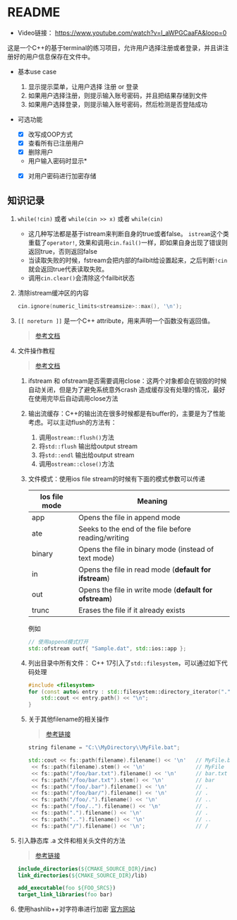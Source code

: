 # README

* Video链接： https://www.youtube.com/watch?v=I_aWPGCaaFA&loop=0

这是一个C++的基于terminal的练习项目，允许用户选择注册或者登录，并且讲注册好的用户信息保存在文件中。

* 基本use case
    1. 显示提示菜单，让用户选择 注册 or 登录
    2. 如果用户选择注册，则提示输入账号密码，并且把结果存储到文件
    3. 如果用户选择登录，则提示输入账号密码，然后检测是否登陆成功


* 可选功能
    * [x] 改写成OOP方式
    * [x] 查看所有已注册用户
    * [x] 删除用户
    * 用户输入密码时显示*     
    * [x] 对用户密码进行加密存储
    

## 知识记录

1. `while(!cin)` 或者 `while(cin >> x)` 或者 `while(cin)`
    * 这几种写法都是基于istream来判断自身的true或者false。 `istream`这个类重载了`operator!`, 效果和调用`cin.fail()`一样，即如果自身出现了错误则返回true，否则返回false
    * 当读取失败的时候，fstream会把内部的failbit给设置起来，之后判断`!cin`就会返回true代表读取失败。
    * 调用`cin.clear()`会清除这个failbit状态

2. 清除istream缓冲区的内容
    ```cpp
    cin.ignore(numeric_limits<streamsize>::max(), '\n');
    ```
3. `[[ noreturn ]]` 是一个C++ attribute，用来声明一个函数没有返回值。
    > [参考文档](https://en.cppreference.com/w/cpp/language/attributes/noreturn)

4. 文件操作教程
    > [参考文档](https://www.learncpp.com/cpp-tutorial/basic-file-io/)
    1. ifstream 和 ofstream是否需要调用close：这两个对象都会在销毁的时候自动关闭，但是为了避免系统意外crash
       造成缓存没有处理的情况，最好在使用完毕后自动调用close方法
    2. 输出流缓存：C++的输出流在很多时候都是有buffer的，主要是为了性能考虑。可以主动flush的方法有：
        1. 调用`ostream::flush()`方法
        2. 将`std::flush` 输出给output stream
        3. 将`std::endl` 输出给output stream
        4. 调用`ostream::close()`方法
    3. 文件模式：使用ios file stream的时候有下面的模式参数可以传递
       
       | Ios file mode | Meaning |
       | ----- | ----- |
       | app | Opens the file in append mode |
       |  ate | Seeks to the end of the file before reading/writing |
       | binary | Opens the file in binary mode (instead of text mode) |
       | in | Opens the file in read mode (**default for ifstream**) | 
       | out | Opens the file in write mode (**default for ofstream**) |
       | trunc | Erases the file if it already exists |
    
        例如
        ```cpp
        // 使用append模式打开
        std::ofstream outf{ "Sample.dat", std::ios::app };
        ```
    4. 列出目录中所有文件： C++ 17引入了`std::filesystem`，可以通过如下代码处理 
        ```cpp
        #include <filesystem>
        for (const auto& entry : std::filesystem::directory_iterator(".")) {
            std::cout << entry.path() << "\n";
        }
        ```
    5. 关于其他filename的相关操作
        > [参考链接](https://stackoverflow.com/questions/8520560/get-a-file-name-from-a-path)
       ```cpp
       string filename = "C:\\MyDirectory\\MyFile.bat";

       std::cout << fs::path(filename).filename() << '\n'   // MyFile.bat
        << fs::path(filename).stem() << '\n'                // MyFile
        << fs::path("/foo/bar.txt").filename() << '\n'      // bar.txt
        << fs::path("/foo/bar.txt").stem() << '\n'          // bar
        << fs::path("/foo/.bar").filename() << '\n'         // .
        << fs::path("/foo/bar/").filename() << '\n'         // .
        << fs::path("/foo/.").filename() << '\n'            // ..
        << fs::path("/foo/..").filename() << '\n'           // .
        << fs::path(".").filename() << '\n'                 // .
        << fs::path("..").filename() << '\n'                // ..
        << fs::path("/").filename() << '\n';                // /
       ```
       
5. 引入静态库 .a 文件和相关头文件的方法
    > [参考链接](https://www.jianshu.com/p/37fbe3dd202b)
    ```cmake
    include_directories(${CMAKE_SOURCE_DIR}/inc)
    link_directories(${CMAKE_SOURCE_DIR}/lib)
    
    add_executable(foo ${FOO_SRCS})
    target_link_libraries(foo bar)
    ```
   
6. 使用hashlib++对字符串进行加密
    [官方网站](http://hashlib2plus.sourceforge.net/index.html)